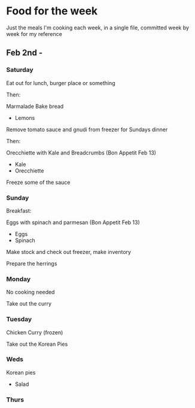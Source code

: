 # Food for the week

Just the meals I'm cooking each week, in a single file, committed week by week for my reference

## Feb 2nd - 

### Saturday

Eat out for lunch, burger place or something

Then:

Marmalade
Bake bread

* Lemons

Remove tomato sauce and gnudi from freezer for Sundays dinner

Then:

Orecchiette with Kale and Breadcrumbs (Bon Appetit Feb 13)

* Kale
* Orecchiette

Freeze some of the sauce

### Sunday

Breakfast:

Eggs with spinach and parmesan (Bon Appetit Feb 13)

* Eggs
* Spinach

Make stock and check out freezer, make inventory

Prepare the herrings

### Monday

No cooking needed

Take out the curry

### Tuesday

Chicken Curry (frozen)

Take out the Korean Pies 

### Weds

Korean pies

* Salad

### Thurs


